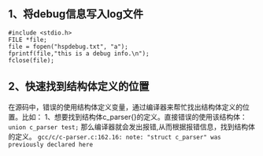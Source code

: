 ## 1、将debug信息写入log文件
```
#include <stdio.h>
FILE *file;
file = fopen("hspdebug.txt", "a");
fprintf(file,"this is a debug info.\n");
fclose(file);
```
## 2、快速找到结构体定义的位置
在源码中，错误的使用结构体定义变量，通过编译器来帮忙找出结构体定义的位置。比如：
1、想要找到结构体c_parser{}的定义。直接错误的使用该结构体：
`union c_parser test;`
那么编译器就会发出报错,从而根据报错信息，找到结构体的定义。
`gcc/c/c-parser.c:162.16: note: "struct c_parser" was previously declared here`
